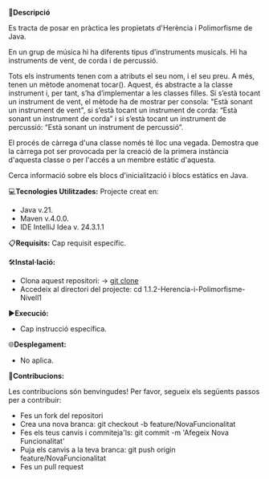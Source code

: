 📄**Descripció** 

Es tracta de posar en pràctica les propietats d'Herència i Polimorfisme de Java. 

En un grup de música hi ha diferents tipus d’instruments musicals. Hi ha instruments de vent, de corda i de percussió.

Tots els instruments tenen com a atributs el seu nom, i el seu preu. A més, tenen un mètode anomenat tocar(). Aquest, és abstracte a la classe instrument i, per tant, s’ha d’implementar a les classes filles. Si s’està tocant un instrument de vent, el mètode ha de mostrar per consola: "Està sonant un instrument de vent", si s’està tocant un instrument de corda: “Està sonant un instrument de corda” i si s’està tocant un instrument de percussió: “Està sonant un instrument de percussió”.

El procés de càrrega d'una classe només té lloc una vegada. Demostra que la càrrega pot ser provocada per la creació de la primera instància d'aquesta classe o per l'accés a un membre estàtic d'aquesta.

Cerca informació sobre els blocs d'inicialització i blocs estàtics en Java.

💻**Tecnologies Utilitzades:** 
Projecte creat en:
- Java v.21. 
- Maven v.4.0.0. 
- IDE IntelliJ Idea v. 24.3.1.1

📋**Requisits:** 
Cap requisit específic.

🛠️**Instal·lació:**
- Clona aquest repositori: -> [git clone]((https://github.com/isaac-diez/IT-Academy-Java/tree/master/1.1.2-Herencia-i-Polimorfisme-Nivell1/src/main/java/org/example)) 
- Accedeix al directori del projecte: cd 1.1.2-Herencia-i-Polimorfisme-Nivell1

▶️**Execució:**

- Cap instrucció específica.

🌐**Desplegament:** 

- No aplica.

🤝**Contribucions:**

Les contribucions són benvingudes! Per favor, segueix els següents passos per a contribuir:

- Fes un fork del repositori
- Crea una nova branca: git checkout -b feature/NovaFuncionalitat
- Fes els teus canvis i commiteja'ls:   git commit -m 'Afegeix Nova Funcionalitat'
- Puja els canvis a la teva branca:   git push origin feature/NovaFuncionalitat
- Fes un pull request
